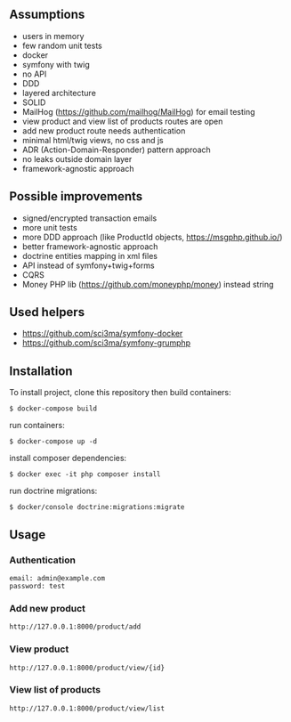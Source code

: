 ## Assumptions
- users in memory
- few random unit tests
- docker
- symfony with twig
- no API
- DDD
- layered architecture
- SOLID
- MailHog (https://github.com/mailhog/MailHog) for email testing
- view product and view list of products routes are open
- add new product route needs authentication
- minimal html/twig views, no css and js
- ADR (Action-Domain-Responder) pattern approach
- no leaks outside domain layer
- framework-agnostic approach

## Possible improvements
- signed/encrypted transaction emails
- more unit tests
- more DDD approach (like ProductId objects, https://msgphp.github.io/)
- better framework-agnostic approach
- doctrine entities mapping in xml files
- API instead of symfony+twig+forms
- CQRS
- Money PHP lib (https://github.com/moneyphp/money) instead string

## Used helpers
- https://github.com/sci3ma/symfony-docker
- https://github.com/sci3ma/symfony-grumphp

## Installation
To install project, clone this repository then build containers:
```shell
$ docker-compose build
```
run containers:
```shell
$ docker-compose up -d
```
install composer dependencies:
```shell
$ docker exec -it php composer install
```
run doctrine migrations:
```shell
$ docker/console doctrine:migrations:migrate
```

## Usage
### Authentication
```
email: admin@example.com
password: test
```
### Add new product
`http://127.0.0.1:8000/product/add`
### View product
`http://127.0.0.1:8000/product/view/{id}`
### View list of products
`http://127.0.0.1:8000/product/view/list`
